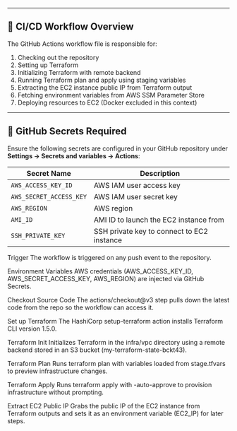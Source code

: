 
---

## 🚀 CI/CD Workflow Overview

The GitHub Actions workflow file is responsible for:

1. Checking out the repository
2. Setting up Terraform
3. Initializing Terraform with remote backend
4. Running Terraform plan and apply using staging variables
5. Extracting the EC2 instance public IP from Terraform output
6. Fetching environment variables from AWS SSM Parameter Store
7. Deploying resources to EC2 (Docker excluded in this context)

---

## 🔐 GitHub Secrets Required

Ensure the following secrets are configured in your GitHub repository under **Settings → Secrets and variables → Actions**:

| Secret Name               | Description                                  |
|--------------------------|----------------------------------------------|
| `AWS_ACCESS_KEY_ID`      | AWS IAM user access key                      |
| `AWS_SECRET_ACCESS_KEY`  | AWS IAM user secret key                      |
| `AWS_REGION`             | AWS region                                   |
| `AMI_ID`                 | AMI ID to launch the EC2 instance from      |
| `SSH_PRIVATE_KEY`        | SSH private key to connect to EC2 instance  |



Trigger
The workflow is triggered on any push event to the repository.

Environment Variables
AWS credentials (AWS_ACCESS_KEY_ID, AWS_SECRET_ACCESS_KEY, AWS_REGION) are injected via GitHub Secrets.

Checkout Source Code
The actions/checkout@v3 step pulls down the latest code from the repo so the workflow can access it.

Set up Terraform
The HashiCorp setup-terraform action installs Terraform CLI version 1.5.0.

Terraform Init
Initializes Terraform in the infra/vpc directory using a remote backend stored in an S3 bucket (my-terraform-state-bckt43).

Terraform Plan
Runs terraform plan with variables loaded from stage.tfvars to preview infrastructure changes.

Terraform Apply
Runs terraform apply with -auto-approve to provision infrastructure without prompting.

Extract EC2 Public IP
Grabs the public IP of the EC2 instance from Terraform outputs and sets it as an environment variable (EC2_IP) for later steps.
